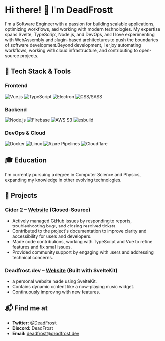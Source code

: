 # Hi there! 👋 I'm DeadFrostt

I'm a Software Engineer with a passion for building scalable applications, optimizing workflows, and working with modern technologies. My expertise spans Svelte, TypeScript, Node.js, and DevOps, and I love experimenting with WebAssembly and plugin-based architectures to push the boundaries of software development.Beyond development, I enjoy automating workflows, working with cloud infrastructure, and contributing to open-source projects.

## 🔧 Tech Stack & Tools

### Frontend
![Vue.js](https://img.shields.io/badge/-Vue.js-4FC08D?style=flat-square&logo=vue.js&logoColor=white)
![TypeScript](https://img.shields.io/badge/-TypeScript-3178C6?style=flat-square&logo=typescript&logoColor=white)
![Electron](https://img.shields.io/badge/-Electron-47848F?style=flat-square&logo=electron&logoColor=white)
![CSS/SASS](https://img.shields.io/badge/-CSS/SASS-CC6699?style=flat-square&logo=sass&logoColor=white)

### Backend
![Node.js](https://img.shields.io/badge/-Node.js-339933?style=flat-square&logo=node.js&logoColor=white)
![Firebase](https://img.shields.io/badge/-Firebase-FFCA28?style=flat-square&logo=firebase&logoColor=black)
![AWS S3](https://img.shields.io/badge/-AWS_S3-569A31?style=flat-square&logo=amazons3&logoColor=white)
![esbuild](https://img.shields.io/badge/-esbuild-FFCF00?style=flat-square&logo=esbuild&logoColor=black)

### DevOps & Cloud
![Docker](https://img.shields.io/badge/-Docker-2496ED?style=flat-square&logo=docker&logoColor=white)
![Linux](https://img.shields.io/badge/-Linux-FCC624?style=flat-square&logo=linux&logoColor=black)
![Azure Pipelines](https://img.shields.io/badge/-Azure_Pipelines-2560E0?style=flat-square&logo=azurepipelines&logoColor=white)
![Cloudflare](https://img.shields.io/badge/-Cloudflare-F38020?style=flat-square&logo=cloudflare&logoColor=white)

## 🎓 Education

I'm currently pursuing a degree in Computer Science and Physics, expanding my knowledge in other evolving technologies.

## 🚀 Projects

### Cider 2 – [Website](https://cider.sh) (Closed-Source)
- Actively managed GitHub issues by responding to reports, troubleshooting bugs, and closing resolved tickets.
- Contributed to the project's documentation to improve clarity and accessibility for users and developers.
- Made code contributions, working with TypeScript and Vue to refine features and fix small issues.
- Provided community support by engaging with users and addressing technical concerns.

### Deadfrost.dev – [Website](https://deadfrost.dev) (Built with SvelteKit)

- a personal website made using SvelteKit.
- Contains dynamic content like a now-playing music widget.
- Continuously improving with new features.
    
## 📬 Find me at
- **Twitter:** [@DeadFrostt](https://twitter.com/DeadFrostt)  
- **Discord:** DeadFrost  
- **Email:** [deadfrost@deadfrost.dev](mailto:deadfrost@deadfrost.dev)  
